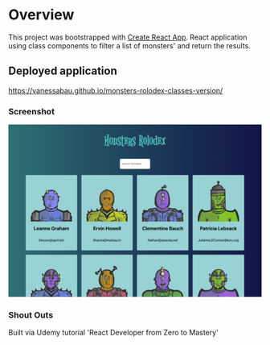 # Overview

This project was bootstrapped with [Create React App](https://github.com/facebook/create-react-app).
React application using class components to filter a list of monsters' and return the results.

## Deployed application

https://vanessabau.github.io/monsters-rolodex-classes-version/

### Screenshot
![alt text](https://raw.githubusercontent.com/vanessabau/monsters-rolodex-classes-version/master/Screen%20Shot%202021-11-08%20at%202.11.47%20PM.png)

### Shout Outs

Built via Udemy tutorial 'React Developer from Zero to Mastery'


